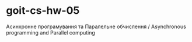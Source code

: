 # goit-cs-hw-05
Асинхронне програмування та Паралельне обчислення / Asynchronous programming and Parallel computing
